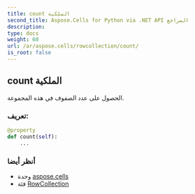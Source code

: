 ```yaml
---
title: count الملكية
second_title: Aspose.Cells for Python via .NET API المراجع
description:
type: docs
weight: 60
url: /ar/aspose.cells/rowcollection/count/
is_root: false
---
```

##  count الملكية

الحصول على عدد الصفوف في هذه المجموعة.
###  تعريف:
```python
@property
def count(self):
    ...
```

###  أنظر أيضا
* وحدة [aspose.cells](../../)
* فئة [RowCollection](/cells/python-net/ar/aspose.cells/rowcollection)

